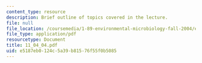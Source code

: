 ```yaml
---
content_type: resource
description: Brief outline of topics covered in the lecture.
file: null
file_location: /coursemedia/1-89-environmental-microbiology-fall-2004/e5187eb0124c5a39b81576f55f0b5085_11_04_04.pdf
file_type: application/pdf
resourcetype: Document
title: 11_04_04.pdf
uid: e5187eb0-124c-5a39-b815-76f55f0b5085
---
```

